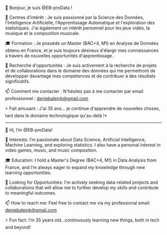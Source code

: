 👋 Bonjour, je suis @EB-proData !

👀 Centres d'intérêt : Je suis passionné par la Science des Données, l'Intelligence Artificielle, l'Apprentissage Automatique et l'exploration des statistiques. J'ai également un intérêt personnel pour les jeux vidéo, la musique et la composition musicale.

🎓 Formation : Je possède un Master (BAC+4, M1) en Analyse de Données obtenu en France, et je suis toujours désireux d'élargir mes connaissances à travers de nouvelles opportunités d'apprentissage.

💼 Recherche d'opportunités : Je suis activement à la recherche de projets et de collaborations dans le domaine des données qui me permettront de développer davantage mes compétences et de contribuer à des résultats significatifs.

📫 Comment me contacter : N'hésitez pas à me contacter par email professionnel : deniebaleink@gmail.com

⚡ Fait amusant : J'ai 35 ans... je continue d'apprendre de nouvelles choses, tant dans le domaine technologique qu'au-delà !*
________________________________________________________________________________________________________________________________________________________________________________________________________________________________________________________________
👋 Hi, I’m @EB-proData!

👀 Interests: I’m passionate about Data Science, Artificial Intelligence, Machine Learning, and exploring statistics. I also have a personal interest in video games, music, and music composition.

🎓 Education: I hold a Master's Degree (BAC+4, M1) in Data Analysis from France, and I’m always eager to expand my knowledge through new learning opportunities.

💼 Looking for Opportunities: I'm actively seeking data-related projects and collaborations that will allow me to further develop my skills and contribute to meaningful outcomes.

📫 How to reach me: Feel free to contact me via my professional email: deniebaleink@gmail.com

⚡ Fun fact: I’m 35 years old...continuously learning new things, both in tech and beyond!
<!---
EB-proData/EB-proData is a ✨ special ✨ repository because its `README.md` (this file) appears on your GitHub profile.
You can click the Preview link to take a look at your changes.
--->
